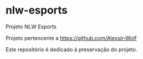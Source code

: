 # nlw-esports
Projeto NLW Esports

Projeto pertencente a https://github.com/Alexsir-Wolf

Este repositório é dedicado à preservação do projeto.
